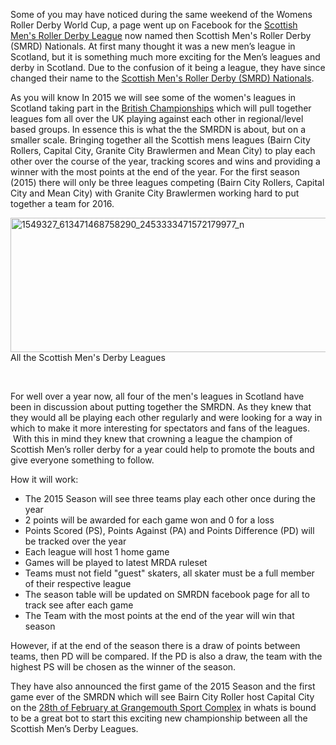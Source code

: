 <html><body><p>Some of you may have noticed during the same weekend of the Womens Roller Derby World Cup, a page went up on Facebook for the <a href="https://www.facebook.com/SMRDN">Scottish Men's Roller Derby League</a> now named then Scottish Men's Roller Derby (SMRD) Nationals. At first many thought it was a new men’s league in Scotland, but it is something much more exciting for the Men’s leagues and derby in Scotland. Due to the confusion of it being a league, they have since changed their name to the <a title="Scottish Mens Roler Derby Nationals" href="https://www.facebook.com/SMRDN">Scottish Men's Roller Derby (SMRD) Nationals</a>.

As you will know In 2015 we will see some of the women's leagues in Scotland taking part in the <a href="https://www.facebook.com/BritishRollerDerbyChamps">British Championships</a> which will pull together leagues fom all over the UK playing against each other in regional/level based groups. In essence this is what the the SMRDN is about, but on a smaller scale. Bringing together all the Scottish mens leagues (Bairn City Rollers, Capital City, Granite City Brawlermen and Mean City) to play each other over the course of the year, tracking scores and wins and providing a winner with the most points at the end of the year. For the first season (2015) there will only be three leagues competing (Bairn City Rollers, Capital City and Mean City) with Granite City Brawlermen working hard to put together a team for 2016.

<a href="/2015/01/1549327_613471468758290_2453333471572179977_n.jpg"><img class="wp-image-4514 size-large" src="https://scottishrollerderbyblog.com/2015/01/1549327_613471468758290_2453333471572179977_n.jpg?w=614" alt="1549327_613471468758290_2453333471572179977_n" width="614" height="215"></a> All the Scottish Men's Derby Leagues

 

For well over a year now, all four of the men's leagues in Scotland have been in discussion about putting together the SMRDN. As they knew that they would all be playing each other regularly and were looking for a way in which to make it more interesting for spectators and fans of the leagues.  With this in mind they knew that crowning a league the champion of Scottish Men’s roller derby for a year could help to promote the bouts and give everyone something to follow.

How it will work:
</p><ul>
	<li>The 2015 Season will see three teams play each other once during the year</li>
	<li>2 points will be awarded for each game won and 0 for a loss</li>
	<li>Points Scored (PS), Points Against (PA) and Points Difference (PD) will be tracked over the year</li>
	<li>Each league will host 1 home game</li>
	<li>Games will be played to latest MRDA ruleset</li>
	<li>Teams must not field "guest" skaters, all skater must be a full member of their respective league</li>
	<li>The season table will be updated on SMRDN facebook page for all to track see after each game</li>
	<li>The Team with the most points at the end of the year will win that season</li>
</ul>
However, if at the end of the season there is a draw of points between teams, then PD will be compared. If the PD is also a draw, the team with the  highest PS will be chosen as the winner of the season.

They have also announced the first game of the 2015 Season and the first game ever of the SMRDN which will see Bairn City Roller host Capital City on the <a href="https://www.facebook.com/events/1528686777405809/%20">28th of February at Grangemouth Sport Complex</a> in whats is bound to be a great bot to start this exciting new championship between all the Scottish Men’s Derby Leagues.</body></html>

